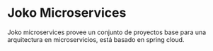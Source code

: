 # Joko Microservices
Joko microservices provee un conjunto de proyectos base para una arquitectura en microservicios, 
está basado en spring cloud.
